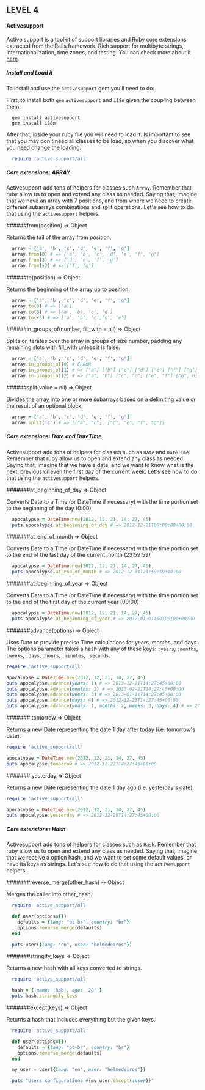 LEVEL 4
-------

#### Activesupport

Active support is a toolkit of support libraries and Ruby core extensions extracted from the Rails framework. Rich support for multibyte strings, internationalization, time zones, and testing. You can check more about it [here](https://rubygems.org/gems/activesupport).

##### Install and Load it

To install and use the `activesupport` gem you'll need to do:

First, to install both `gem` `activesupport` and `i18n` given the coupling between them:

```shell
  gem install activesupport
  gem install i18n
```

After that, inside your ruby file you will need to load it. Is important to see that you may don't need all classes to be load, so when you discover what you need change the loading.

```ruby
  require 'active_support/all'
```

##### Core extensions: ARRAY

Activesupport add tons of helpers for classes such `Array`. Remember that ruby allow us to open and extend any class as needed. Saying that, imagine that we have an array with 7 positions, and from where we need to create different subarrays combinations and split operations. Let's see how to do that using the `activesupport` helpers.

######from(position) ⇒ Object

Returns the tail of the array from position.

```ruby
  array = ['a', 'b', 'c', 'd', 'e', 'f', 'g']
  array.from(0) # => ['a', 'b', 'c', 'd', 'e', 'f', 'g']
  array.from(3) # => ['d', 'e', 'f', 'g']
  array.from(-2) # => ['f', 'g']
```

######to(position) ⇒ Object

Returns the beginning of the array up to position.

```ruby
  array = ['a', 'b', 'c', 'd', 'e', 'f', 'g']
  array.to(0) # => ['a']
  array.to(3) # => ['a', 'b', 'c', 'd']
  array.to(-3) # => ['a', 'b', 'c','d', 'e']
```

######in_groups_of(number, fill_with = nil) ⇒ Object

Splits or iterates over the array in groups of size number, padding any remaining slots with fill_with unless it is false.

```ruby
  array = ['a', 'b', 'c', 'd', 'e', 'f', 'g']
  array.in_groups_of(0) # ERROR
  array.in_groups_of(1) # => ["a"] ["b"] ["c"] ["d"] ["e"] ["f"] ["g"]
  array.in_groups_of(2) # => ["a", "b"] ["c", "d"] ["e", "f"] ["g", nil]
```

######split(value = nil) ⇒ Object

Divides the array into one or more subarrays based on a delimiting value or the result of an optional block.

```ruby
  array = ['a', 'b', 'c', 'd', 'e', 'f', 'g']
  array.split('c') # => [["a", "b"], ["d", "e", "f", "g"]]
```

##### Core extensions: Date and DateTime

Activesupport add tons of helpers for classes such as `Date` and `DateTime`. Remember that ruby allow us to open and extend any class as needed. Saying that, imagine that we have a date, and we want to know what is the next, previous or even the first day of the current week. Let's see how to do that using the `activesupport` helpers.

#######at_beginning_of_day ⇒ Object

Converts Date to a Time (or DateTime if necessary) with the time portion set to the beginning of the day (0:00)

```ruby
  apocalypse = DateTime.new(2012, 12, 21, 14, 27, 45)
  puts apocalypse.at_beginning_of_day # => 2012-12-21T00:00:00+00:00
```

#######at_end_of_month ⇒ Object

Converts Date to a Time (or DateTime if necessary) with the time portion set to the end of the last day of the current month (23:59:59)

```ruby
  apocalypse = DateTime.new(2012, 12, 21, 14, 27, 45)
  puts apocalypse.at_end_of_month # => 2012-12-31T23:59:59+00:00
```

#######at_beginning_of_year ⇒ Object

Converts Date to a Time (or DateTime if necessary) with the time portion set to the end of the first day of the current year (00:00)

```ruby
  apocalypse = DateTime.new(2012, 12, 21, 14, 27, 45)
  puts apocalypse.at_beginning_of_year # => 2012-01-01T00:00:00+00:00
```

#######advance(options) ⇒ Object

Uses Date to provide precise Time calculations for years, months, and days. The options parameter takes a hash with any of these keys: `:years`, `:months`, `:weeks`, `:days`, `:hours`, `:minutes`, `:seconds`.

```ruby
require 'active_support/all'

apocalypse = DateTime.new(2012, 12, 21, 14, 27, 45)
puts apocalypse.advance(years: 1) # => 2013-12-21T14:27:45+00:00
puts apocalypse.advance(months: 2) # => 2013-02-21T14:27:45+00:00
puts apocalypse.advance(weeks: 3) # => 2013-01-11T14:27:45+00:00
puts apocalypse.advance(days: 4) # => 2012-12-25T14:27:45+00:00
puts apocalypse.advance(years: 1, months: 2, weeks: 3, days: 4) # => 2014-03-18T14:27:45+00:00

```

#######.tomorrow ⇒ Object

Returns a new Date representing the date 1 day after today (i.e. tomorrow's date).

```ruby
require 'active_support/all'

apocalypse = DateTime.new(2012, 12, 21, 14, 27, 45)
puts apocalypse.tomorrow # => 2012-12-22T14:27:45+00:00

```

#######.yesterday ⇒ Object

Returns a new Date representing the date 1 day ago (i.e. yesterday's date).

```ruby
require 'active_support/all'

apocalypse = DateTime.new(2012, 12, 21, 14, 27, 45)
puts apocalypse.yesterday # => 2012-12-20T14:27:45+00:00

```

##### Core extensions: Hash

Activesupport add tons of helpers for classes such as `Hash`. Remember that ruby allow us to open and extend any class as needed. Saying that, imagine that we receive a option hash, and we want to set some default values, or have its keys as strings. Let's see how to do that using the `activesupport` helpers.

#######reverse_merge(other_hash) ⇒ Object

Merges the caller into other_hash.

```ruby
  require 'active_support/all'

  def user(options={})
    defaults = {lang: "pt-br", country: "br"}
    options.reverse_merge(defaults)
  end

  puts user({lang: "en", user: "helmedeiros"})

```

#######stringify_keys ⇒ Object

Returns a new hash with all keys converted to strings.

```ruby
  require 'active_support/all'

  hash = { name: 'Rob', age: '28' }
  puts hash.stringify_keys

```

#######except(keys) ⇒ Object

Returns a hash that includes everything but the given keys.

```ruby
  require 'active_support/all'

  def user(options={})
    defaults = {lang: "pt-br", country: "br"}
    options.reverse_merge(defaults)
  end

  my_user = user({lang: "en", user: "helmedeiros"})

  puts "Users configuration: #{my_user.except(:user)}"

```
